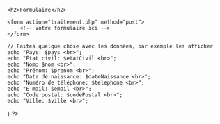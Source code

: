 <!-- index.html -->
<!DOCTYPE html>
<html lang="en">
<head>
    <meta charset="UTF-8">
    <meta name="viewport" content="width=device-width, initial-scale=1.0">
    <title>Formulaire</title>
    <!-- Vous pouvez ajouter des liens vers des fichiers CSS ici si nécessaire -->
</head>
<body>

    <h2>Formulaire</h2>

    <form action="traitement.php" method="post">
        <!-- Votre formulaire ici -->
    </form>

</body>
</html>
<!-- traitement.php -->
<?php
if ($_SERVER["REQUEST_METHOD"] == "POST") {
    $pays = $_POST["pays"];
    $etatCivil = $_POST["etatCivil"];
    $nom = $_POST["nom"];
    $prenom = $_POST["prenom"];
    $dateNaissance = $_POST["dateNaissance"];
    $telephone = $_POST["telephone"];
    $email = $_POST["email"];
    $codePostal = $_POST["codePostal"];
    $ville = $_POST["ville"];

    // Faites quelque chose avec les données, par exemple les afficher
    echo "Pays: $pays <br>";
    echo "État civil: $etatCivil <br>";
    echo "Nom: $nom <br>";
    echo "Prénom: $prenom <br>";
    echo "Date de naissance: $dateNaissance <br>";
    echo "Numéro de téléphone: $telephone <br>";
    echo "E-mail: $email <br>";
    echo "Code postal: $codePostal <br>";
    echo "Ville: $ville <br>";
}
?>
